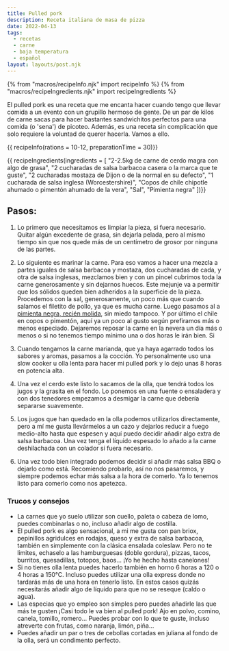 ```yaml
---
title: Pulled pork
description: Receta italiana de masa de pizza
date: 2022-04-13
tags:
  - recetas
  - carne
  - baja temperatura
  - español
layout: layouts/post.njk
---
```


{% from "macros/recipeInfo.njk" import recipeInfo %}
{% from "macros/recipeIngredients.njk" import recipeIngredients %}

El pulled pork es una receta que me encanta hacer cuando tengo que llevar comida a un evento con un grupillo hermoso de gente.
De un par de kilos de carne sacas para hacer bastantes sandwichitos perfectos para una comida (o 'sena') de picoteo.
Además, es una receta sin complicación que solo requiere la voluntad de querer hacerla. Vamos a ello.

{{ recipeInfo(rations = 10-12, preparationTime = 30)}}

{{ recipeIngredients(ingredients = [
  "2-2.5kg de carne de cerdo magra con algo de grasa",
  "2 cucharadas de salsa barbacoa casera o la marca que te guste",
  "2 cucharadas mostaza de Dijon o de la normal en su defecto",
  "1 cucharada de salsa inglesa (Worcestershire)",
  "Copos de chile chipotle ahumado o pimentón ahumado de la vera",
  "Sal",
  "Pimienta negra"
])}}

## Pasos:

1. Lo primero que necesitamos es limpiar la pieza, si fuera necesario. Quitar algún excedente de grasa, sin dejarla pelada, pero al mismo tiempo sin que nos quede más de un centímetro de grosor por ninguna de las partes.

1. Lo siguiente es marinar la carne. Para eso vamos a hacer una mezcla a partes iguales de salsa barbacoa y mostaza, dos cucharadas de cada, y otra de salsa inglesas, mezclamos bien y con un pincel cubrimos toda la carne generosamente y sin dejarnos huecos. Este mejunje va a permitir que los sólidos queden bien adheridos a la superficie de la pieza. Procedemos con la sal, generosamente, un poco más que cuando salamos el filetito de pollo, ya que es mucha carne. Luego pasamos al a [pimienta negra, recién molida](https://www.youtube.com/watch?v=f0W0DHJkvDE), sin miedo tampoco. Y por último el chile en copos o pimentón, aquí ya un poco al gusto según prefiramos más o menos especiado. Dejaremos reposar la carne en la nevera un día más o menos o si no tenemos tiempo mínimo una o dos horas le irán bien. Si

1. Cuando tengamos la carne marianda, que ya haya agarrado todos los sabores y aromas, pasamos a la cocción. Yo personalmente uso una slow cooker u olla lenta para hacer mi pulled pork y lo dejo unas 8 horas en potencia alta.

1. Una vez el cerdo este listo lo sacamos de la olla, que tendrá todos los jugos y la grasita en el fondo. Lo ponemos en una fuente o ensaladera y con dos tenedores empezamos a desmigar la carne que debería separarse suavemente.

1. Los jugos que han quedado en la olla podemos utilizarlos directamente, pero a mí me gusta llevármelos a un cazo y dejarlos reducir a fuego medio-alto hasta que espesen y aquí puedo decidir añadir algo extra de salsa barbacoa. Una vez tenga el líquido espesado lo añado a la carne deshilachada con un colador si fuera necesario.

1. Una vez todo bien integrado podemos decidir si añadir más salsa BBQ o dejarlo como está. Recomiendo probarlo, así no nos pasaremos, y siempre podemos echar más salsa a la hora de comerlo. Ya lo tenemos listo para comerlo como nos apetezca.

### Trucos y consejos

- La carnes que yo suelo utilizar son cuello, paleta o cabeza de lomo, puedes combinarlas o no, incluso añadir algo de costilla.
- El pulled pork es algo sensacional, a mi me gusta con pan briox, pepinillos agridulces en rodajas, queso y extra de salsa barbacoa, también en simplemente con la clásica ensalada coleslaw. Pero no te limites, echaselo a las hamburguesas (doble gordura), pizzas, tacos, burritos, quesadillas, totopos, baos... ¡Yo he hecho hasta canelones!
- Si no tienes olla lenta puedes hacerlo también en horno 6 horas a 120 o 4 horas a 150°C. Incluso puedes utilizar una olla express donde no tardarás más de una hora en tenerlo listo. En estos casos quizás necesitarás añadir algo de líquido para que no se reseque (caldo o agua).
- Las especias que yo empleo son simples pero puedes añadirle las que más te gusten ¡Casi todo le va bien al pulled pork! Ajo en polvo, comino, canela, tomillo, romero... Puedes probar con lo que te guste, incluso atreverte con frutas, como naranja, limón, piña...
- Puedes añadir un par o tres de cebollas cortadas en juliana al fondo de la olla, será un condimento perfecto.
